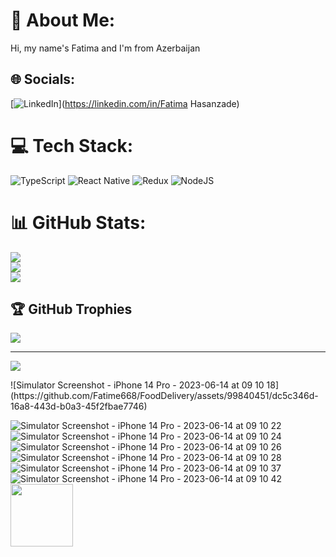 # 💫 About Me:
Hi, my name's Fatima and I'm from Azerbaijan


## 🌐 Socials:
[![LinkedIn](https://img.shields.io/badge/LinkedIn-%230077B5.svg?logo=linkedin&logoColor=white)](https://linkedin.com/in/Fatima Hasanzade) 

# 💻 Tech Stack:
![TypeScript](https://img.shields.io/badge/typescript-%23007ACC.svg?style=for-the-badge&logo=typescript&logoColor=white) ![React Native](https://img.shields.io/badge/react_native-%2320232a.svg?style=for-the-badge&logo=react&logoColor=%2361DAFB) ![Redux](https://img.shields.io/badge/redux-%23593d88.svg?style=for-the-badge&logo=redux&logoColor=white) ![NodeJS](https://img.shields.io/badge/node.js-6DA55F?style=for-the-badge&logo=node.js&logoColor=white)
# 📊 GitHub Stats:
![](https://github-readme-stats.vercel.app/api?username=Fatime668&theme=dark&hide_border=false&include_all_commits=false&count_private=false)<br/>
![](https://github-readme-streak-stats.herokuapp.com/?user=Fatime668&theme=dark&hide_border=false)<br/>
![](https://github-readme-stats.vercel.app/api/top-langs/?username=Fatime668&theme=dark&hide_border=false&include_all_commits=false&count_private=false&layout=compact)

## 🏆 GitHub Trophies
![](https://github-profile-trophy.vercel.app/?username=Fatime668&theme=radical&no-frame=false&no-bg=false&margin-w=4)

---
[![](https://visitcount.itsvg.in/api?id=Fatime668&icon=0&color=0)](https://visitcount.itsvg.in)

<!-- Proudly created with GPRM ( https://gprm.itsvg.in ) -->![Simulator Screenshot - iPhone 14 Pro - 2023-06-14 at 09 10 18](https://github.com/Fatime668/FoodDelivery/assets/99840451/dc5c346d-16a8-443d-b0a3-45f2fbae7746)
![Simulator Screenshot - iPhone 14 Pro - 2023-06-14 at 09 10 22](https://github.com/Fatime668/FoodDelivery/assets/99840451/3c6de966-6254-42a5-ae67-0c256bef78a2)
![Simulator Screenshot - iPhone 14 Pro - 2023-06-14 at 09 10 24](https://github.com/Fatime668/FoodDelivery/assets/99840451/0d950098-ae8e-46da-bc50-4800cc41a66d)
![Simulator Screenshot - iPhone 14 Pro - 2023-06-14 at 09 10 26](https://github.com/Fatime668/FoodDelivery/assets/99840451/2d1780eb-bba5-4bca-afc7-f9270497039a)
![Simulator Screenshot - iPhone 14 Pro - 2023-06-14 at 09 10 28](https://github.com/Fatime668/FoodDelivery/assets/99840451/6b56788a-f394-4c4d-8025-eed87613782c)
![Simulator Screenshot - iPhone 14 Pro - 2023-06-14 at 09 10 37](https://github.com/Fatime668/FoodDelivery/assets/99840451/358b49a5-4389-4238-a758-d51d61d57085)
![Simulator Screenshot - iPhone 14 Pro - 2023-06-14 at 09 10 42](https://github.com/Fatime668/FoodDelivery/assets/99840451/2a5b6ff4-c120-42ce-9e26-4ecbb38161ec)
<img src="https://github.com/Fatime668/FoodDelivery/assets/99840451/3c6de966-6254-42a5-ae67-0c256bef78a2" widht="100" height="100"/>
